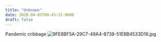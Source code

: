 ```yaml
---
title: "Unknown"
date: 2020-04-03T09:43:31-0600
draft: false
---
```


Pandemic cribbage ![9FE8BF5A-29C7-49A4-8738-51EBB4533D16.jpg](https://ianwhitney.micro.blog/uploads/2020/23d7e12e27.jpg)
